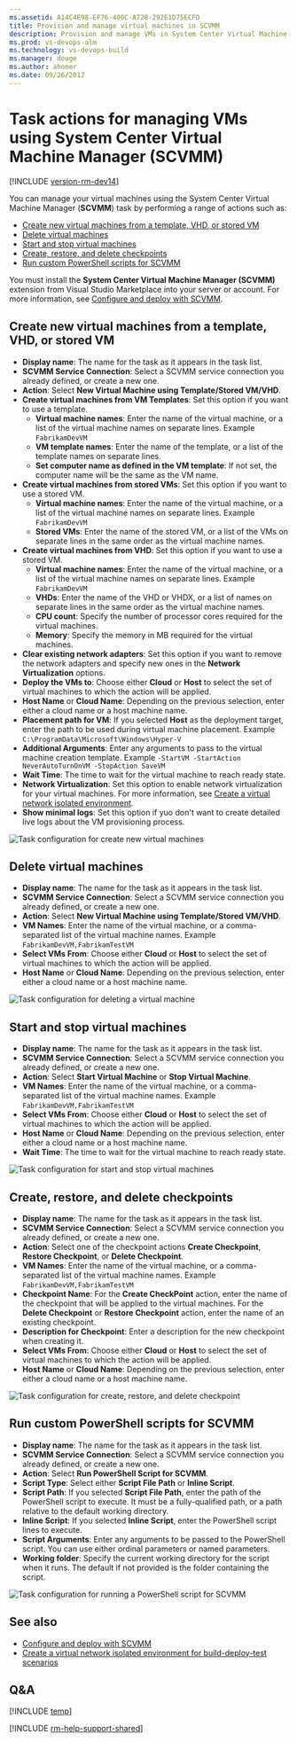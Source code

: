 ```yaml
---
ms.assetid: A14C4E98-EF76-400C-A728-292E1D75ECFD
title: Provision and manage virtual machines in SCVMM
description: Provision and manage VMs in System Center Virtual Machine Manager (SCVMM)
ms.prod: vs-devops-alm
ms.technology: vs-devops-build
ms.manager: douge
ms.author: ahomer
ms.date: 09/26/2017
---
```


# Task actions for managing VMs using System Center Virtual Machine Manager (SCVMM)

[!INCLUDE [version-rm-dev14](../../_shared/version-rm-dev14.md)]

You can manage your virtual machines using the System Center Virtual
Machine Manager (**SCVMM**) task by performing a range of actions such as:

* [Create new virtual machines from a template, VHD, or stored VM](#newvm)
* [Delete virtual machines](#delete)
* [Start and stop virtual machines](#startstop)
* [Create, restore, and delete checkpoints](#checkpoint)
* [Run custom PowerShell scripts for SCVMM](#runscript)

You must install the **System Center Virtual Machine Manager (SCVMM)** extension from Visual Studio Marketplace into your server or account.
For more information, see [Configure and deploy with SCVMM](../../apps/cd/scvmm/configure-scvmm.md).

<a name="newvm"></a>

## Create new virtual machines from a template, VHD, or stored VM

* **Display name**: The name for the task as it appears in the task list. 
* **SCVMM Service Connection**: Select a SCVMM service connection you already defined, or create a new one.
* **Action**: Select **New Virtual Machine using Template/Stored VM/VHD**.
* **Create virtual machines from VM Templates**: Set this option if you want to use a template.
  - **Virtual machine names**: Enter the name of the virtual machine, or a list of the virtual machine names on separate lines. Example `FabrikamDevVM`
  - **VM template names**: Enter the name of the template, or a list of the template names on separate lines.
  - **Set computer name as defined in the VM template**: If not set, the computer name will be the same as the VM name.
* **Create virtual machines from stored VMs**: Set this option if you want to use a stored VM.
  - **Virtual machine names**: Enter the name of the virtual machine, or a list of the virtual machine names on separate lines. Example `FabrikamDevVM`
  - **Stored VMs**: Enter the name of the stored VM, or a list of the VMs on separate lines in the same order as the virtual machine names.
* **Create virtual machines from VHD**: Set this option if you want to use a stored VM.
  - **Virtual machine names**: Enter the name of the virtual machine, or a list of the virtual machine names on separate lines. Example `FabrikamDevVM`
  - **VHDs**: Enter the name of the VHD or VHDX, or a list of names on separate lines in the same order as the virtual machine names.
  - **CPU count**: Specify the number of processor cores required for the virtual machines.
  - **Memory**: Specify the memory in MB required for the virtual machines.
* **Clear existing network adapters**: Set this option if you want to remove the network adapters and specify new ones in the **Network Virtualization** options.
* **Deploy the VMs to**: Choose either **Cloud** or **Host** to select the set of virtual machines to which the action will be applied.
* **Host Name** or **Cloud Name**: Depending on the previous selection, enter either a cloud name or a host machine name.
* **Placement path for VM**: If you selected **Host** as the deployment target, enter the path to be used during virtual machine placement. Example `C:\ProgramData\Microsoft\Windows\Hyper-V`
* **Additional Arguments**: Enter any arguments to pass to the virtual machine creation template. Example `-StartVM -StartAction NeverAutoTurnOnVM -StopAction SaveVM`
* **Wait Time**: The time to wait for the virtual machine to reach ready state.
* **Network Virtualization**: Set this option to enable network virtualization for your virtual machines. For more information, see [Create a virtual network isolated environment](create-virtual-network.md). 
* **Show minimal logs**: Set this option if yuo don't want to create detailed live logs about the VM provisioning process.

![Task configuration for create new virtual machines](_img/manage-vms-using-scvmm/scvmm-create-vm-using-template.png)

<a name="delete"></a>

## Delete virtual machines

* **Display name**: The name for the task as it appears in the task list. 
* **SCVMM Service Connection**: Select a SCVMM service connection you already defined, or create a new one.
* **Action**: Select **New Virtual Machine using Template/Stored VM/VHD**.
* **VM Names**: Enter the name of the virtual machine, or a comma-separated list of the virtual machine names. Example `FabrikamDevVM,FabrikamTestVM`
* **Select VMs From**: Choose either **Cloud** or **Host** to select the set of virtual machines to which the action will be applied.
* **Host Name** or **Cloud Name**: Depending on the previous selection, enter either a cloud name or a host machine name.

![Task configuration for deleting a virtual machine](_img/manage-vms-using-scvmm/scvmm-delete-vm.png)

<a name="startstop"></a>

## Start and stop virtual machines

* **Display name**: The name for the task as it appears in the task list. 
* **SCVMM Service Connection**: Select a SCVMM service connection you already defined, or create a new one.
* **Action**: Select **Start Virtual Machine** or **Stop Virtual Machine**.
* **VM Names**: Enter the name of the virtual machine, or a comma-separated list of the virtual machine names. Example `FabrikamDevVM,FabrikamTestVM`
* **Select VMs From**: Choose either **Cloud** or **Host** to select the set of virtual machines to which the action will be applied.
* **Host Name** or **Cloud Name**: Depending on the previous selection, enter either a cloud name or a host machine name.
* **Wait Time**: The time to wait for the virtual machine to reach ready state.
 
![Task configuration for start and stop virtual machines](_img/manage-vms-using-scvmm/scvmm-start-vm.png)

<a name="checkpoint"></a>

## Create, restore, and delete checkpoints

* **Display name**: The name for the task as it appears in the task list. 
* **SCVMM Service Connection**: Select a SCVMM service connection you already defined, or create a new one.
* **Action**: Select one of the checkpoint actions **Create Checkpoint**, **Restore Checkpoint**, or **Delete Checkpoint**.
* **VM Names**: Enter the name of the virtual machine, or a comma-separated list of the virtual machine names. Example `FabrikamDevVM,FabrikamTestVM`
* **Checkpoint Name**: For the **Create CheckPoint** action, enter the name of the checkpoint that will be applied to the virtual machines. For the **Delete Checkpoint** or **Restore Checkpoint** action, enter the name of an existing checkpoint.
* **Description for Checkpoint**: Enter a description for the new checkpoint when creating it. 
* **Select VMs From**: Choose either **Cloud** or **Host** to select the set of virtual machines to which the action will be applied.
* **Host Name** or **Cloud Name**: Depending on the previous selection, enter either a cloud name or a host machine name.

![Task configuration for create, restore, and delete checkpoint](_img/manage-vms-using-scvmm/scvmm-create-checkpoint.png)

<a name="runscript"></a>

## Run custom PowerShell scripts for SCVMM

* **Display name**: The name for the task as it appears in the task list. 
* **SCVMM Service Connection**: Select a SCVMM service connection you already defined, or create a new one.
* **Action**: Select **Run PowerShell Script for SCVMM**.
* **Script Type**: Select either **Script File Path** or **Inline Script**.
* **Script Path**: If you selected **Script File Path**, enter the path of the PowerShell script to execute. It must be a fully-qualified path, or a path relative to the default working directory.
* **Inline Script**: If you selected **Inline Script**, enter the PowerShell script lines to execute.
* **Script Arguments**: Enter any arguments to be passed to the PowerShell script. You can use either ordinal parameters or named parameters.
* **Working folder**: Specify the current working directory for the script when it runs. The default if not provided is the folder containing the script.

![Task configuration for running a PowerShell script for SCVMM](_img/manage-vms-using-scvmm/scvmm-powershell-script.png)

## See also

* [Configure and deploy with SCVMM](../../apps/cd/scvmm/configure-scvmm.md)
* [Create a virtual network isolated environment for build-deploy-test scenarios](create-virtual-network.md)

## Q&A

<!-- BEGINSECTION class="md-qanda" -->

[!INCLUDE [temp](../../_shared/qa-versions.md)]

<!-- ENDSECTION -->

[!INCLUDE [rm-help-support-shared](../../_shared/rm-help-support-shared.md)]
